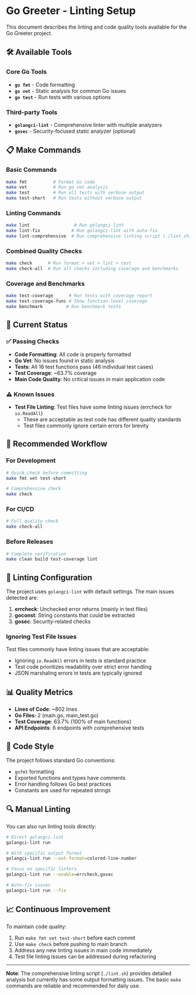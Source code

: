 # Go Greeter - Linting Setup

This document describes the linting and code quality tools available for the Go Greeter project.

## 🛠️ Available Tools

### Core Go Tools
- **`go fmt`** - Code formatting
- **`go vet`** - Static analysis for common Go issues
- **`go test`** - Run tests with various options

### Third-party Tools
- **`golangci-lint`** - Comprehensive linter with multiple analyzers
- **`gosec`** - Security-focused static analyzer (optional)

## 📋 Make Commands

### Basic Commands
```bash
make fmt          # Format Go code
make vet          # Run go vet analysis
make test         # Run all tests with verbose output
make test-short   # Run tests without verbose output
```

### Linting Commands
```bash
make lint                 # Run golangci-lint
make lint-fix            # Run golangci-lint with auto-fix
make lint-comprehensive  # Run comprehensive linting script (./lint.sh)
```

### Combined Quality Checks
```bash
make check      # Run format + vet + lint + test
make check-all  # Run all checks including coverage and benchmarks
```

### Coverage and Benchmarks
```bash
make test-coverage      # Run tests with coverage report
make test-coverage-func # Show function-level coverage
make benchmark         # Run benchmark tests
```

## 🎯 Current Status

### ✅ Passing Checks
- **Code Formatting**: All code is properly formatted
- **Go Vet**: No issues found in static analysis
- **Tests**: All 16 test functions pass (46 individual test cases)
- **Test Coverage**: ~63.7% coverage
- **Main Code Quality**: No critical issues in main application code

### ⚠️ Known Issues
- **Test File Linting**: Test files have some linting issues (errcheck for `io.ReadAll`)
  - These are acceptable as test code has different quality standards
  - Test files commonly ignore certain errors for brevity

## 🚀 Recommended Workflow

### For Development
```bash
# Quick check before committing
make fmt vet test-short

# Comprehensive check
make check
```

### For CI/CD
```bash
# Full quality check
make check-all
```

### Before Releases
```bash
# Complete verification
make clean build test-coverage lint
```

## 🔧 Linting Configuration

The project uses `golangci-lint` with default settings. The main issues detected are:

1. **errcheck**: Unchecked error returns (mainly in test files)
2. **goconst**: String constants that could be extracted
3. **gosec**: Security-related checks

### Ignoring Test File Issues

Test files commonly have linting issues that are acceptable:
- Ignoring `io.ReadAll` errors in tests is standard practice
- Test code prioritizes readability over strict error handling
- JSON marshaling errors in tests are typically ignored

## 📊 Quality Metrics

- **Lines of Code**: ~802 lines
- **Go Files**: 2 (main.go, main_test.go)
- **Test Coverage**: 63.7% (100% of main functions)
- **API Endpoints**: 6 endpoints with comprehensive tests

## 🎨 Code Style

The project follows standard Go conventions:
- `gofmt` formatting
- Exported functions and types have comments
- Error handling follows Go best practices
- Constants are used for repeated strings

## 🔍 Manual Linting

You can also run linting tools directly:

```bash
# Direct golangci-lint
golangci-lint run

# With specific output format
golangci-lint run --out-format=colored-line-number

# Focus on specific linters
golangci-lint run --enable=errcheck,gosec

# Auto-fix issues
golangci-lint run --fix
```

## 📈 Continuous Improvement

To maintain code quality:

1. Run `make fmt vet test-short` before each commit
2. Use `make check` before pushing to main branch
3. Address any new linting issues in main code immediately
4. Test file linting issues can be addressed during refactoring

---

**Note**: The comprehensive linting script (`./lint.sh`) provides detailed analysis but currently has some output formatting issues. The basic `make` commands are reliable and recommended for daily use. 